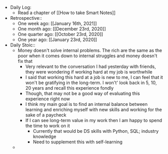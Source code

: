 - Daily Log:
    - Read a chapter of [[How to take Smart Notes]]
- Retrospective::
    - One week ago: [[January 16th, 2021]]
    - One month ago: [[December 23rd, 2020]]
    - One quarter ago: [[October 23rd, 2020]]
    - One year ago: [[January 23rd, 2020]]
- Daily Stoic::
    - Money doesn't solve internal problems. The rich are the same as the poor when it comes down to internal struggles and money doesn't fix that
        - Very relevant to the conversation I had yesterday with friends, they were wondering if working hard at my job is worthwhile
        - I said that working this hard at a job is new to me, I can feel that it won't be gratifying in the long-term. I won't' look back in 5, 10, 20 years and recall this experience fondly
        - Though, that may not be a good way of evaluating this experience right now
        - I think my main goal is to find an internal balance between learning and enriching myself with new skills and working for the sake of a paycheck
        - If I can see long-term value in my work then I am happy to spend the time to work on it
            - Currently that would be DS skills with Python, SQL; industry knowledge
            - Need to supplement this with self-learning
    -
